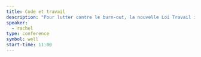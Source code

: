 ```yaml
---
title: Code et travail
description: "Pour lutter contre le burn-out, la nouvelle Loi Travail intégre un droit à la déconnexion. Petite revue de code du travail avant la prochaine mise à jour."
speaker:
  - rachel
type: conference
symbol: well
start-time: 11:00
---
```


